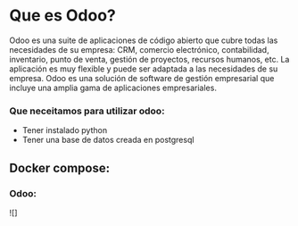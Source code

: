 # Que es Odoo?
Odoo es una suite de aplicaciones de código abierto que cubre todas las necesidades de su empresa: CRM, comercio electrónico, contabilidad, inventario, punto de venta, gestión de proyectos, recursos humanos, etc. La aplicación es muy flexible y puede ser adaptada a las necesidades de su empresa. Odoo es una solución de software de gestión empresarial que incluye una amplia gama de aplicaciones empresariales.

### Que neceitamos para utilizar odoo:
- Tener instalado python
- Tener una base de datos creada en postgresql

## Docker compose:

### Odoo:

![]
